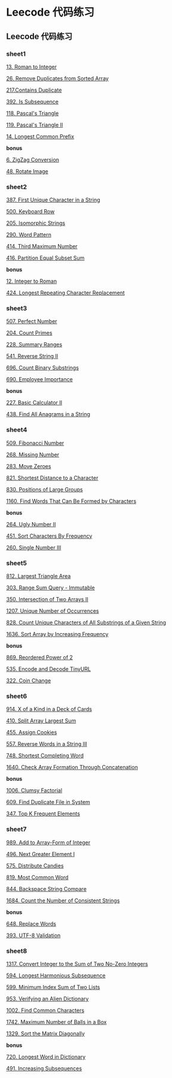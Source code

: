 # Leecode 代码练习

## Leecode 代码练习

### sheet1

[13. Roman to Integer](https://leetcode.com/problems/roman-to-integer/)

[26. Remove Duplicates from Sorted Array](https://leetcode.com/problems/remove-duplicates-from-sorted-array/)

[217.Contains Duplicate](https://leetcode.com/problems/contains-duplicate/)

[392. Is Subsequence](https://leetcode.com/problems/is-subsequence/)

[118. Pascal's Triangle](https://leetcode.com/problems/pascals-triangle/)

[119. Pascal's Triangle II](https://leetcode.com/problems/pascals-triangle-ii/)

[14. Longest Common Prefix](https://leetcode.com/problems/longest-common-prefix/)

**bonus**

[6. ZigZag Conversion](https://leetcode.com/problems/zigzag-conversion/)

[48. Rotate Image](https://leetcode.com/problems/rotate-image/)





### sheet2

[387. First Unique Character in a String](https://leetcode.com/problems/first-unique-character-in-a-string/)

[500. Keyboard Row](https://leetcode.com/problems/keyboard-row/)

[205. Isomorphic Strings](https://leetcode.com/problems/isomorphic-strings/)

[290. Word Pattern](https://leetcode.com/problems/word-pattern/)

[414. Third Maximum Number](https://leetcode.com/problems/third-maximum-number/)

[416. Partition Equal Subset Sum](https://leetcode.com/problems/partition-equal-subset-sum/)

**bonus**

[12. Integer to Roman](https://leetcode.com/problems/integer-to-roman/)

[424. Longest Repeating Character Replacement](https://leetcode.com/problems/longest-repeating-character-replacement/)





### sheet3

[507. Perfect Number ](https://leetcode.com/problems/perfect-number/)

[204. Count Primes](https://leetcode.com/problems/count-primes)

[228. Summary Ranges](https://leetcode.com/problems/summary-ranges)

[541. Reverse String II](https://leetcode.com/problems/reverse-string-ii/)

[696. Count Binary Substrings](https://leetcode.com/problems/count-binary-substrings/)

[690. Employee Importance](https://leetcode.com/problems/employee-importance/)

**bonus**

[227. Basic Calculator II](https://leetcode.com/problems/basic-calculator-ii/)

[438. Find All Anagrams in a String](https://leetcode.com/problems/find-all-anagrams-in-a-string/)





### sheet4

[509. Fibonacci Number](https://leetcode.com/problems/fibonacci-number/)

[268. Missing Number](https://leetcode.com/problems/missing-number)

[283. Move Zeroes](https://leetcode.com/problems/move-zeroes/)

[821. Shortest Distance to a Character](https://leetcode.com/problems/shortest-distance-to-a-character/)

[830. Positions of Large Groups](https://leetcode.com/problems/positions-of-large-groups/)

[1160. Find Words That Can Be Formed by Characters](https://leetcode.com/problems/find-words-that-can-be-formed-by-characters/)

**bonus**

[264. Ugly Number II](https://leetcode.com/problems/ugly-number-ii/)

[451. Sort Characters By Frequency](https://leetcode.com/problems/sort-characters-by-frequency/)

[260. Single Number III](https://leetcode.com/problems/single-number-iii/)





### sheet5

[812. Largest Triangle Area](https://leetcode.com/problems/largest-triangle-area/)

[303. Range Sum Query - Immutable](https://leetcode.com/problems/range-sum-query-immutable/)

[350. Intersection of Two Arrays II](https://leetcode.com/problems/intersection-of-two-arrays-ii/)

[1207. Unique Number of Occurrences](https://leetcode.com/problems/unique-number-of-occurrences/)

[828. Count Unique Characters of All Substrings of a Given String](https://leetcode.com/problems/count-unique-characters-of-all-substrings-of-a-given-string/)

[1636. Sort Array by Increasing Frequency](https://leetcode.com/problems/sort-array-by-increasing-frequency/)

**bonus**

[869. Reordered Power of 2](https://leetcode.com/problems/reordered-power-of-2)

[535. Encode and Decode TinyURL](https://leetcode.com/problems/encode-and-decode-tinyurl/)

[322. Coin Change](https://leetcode.com/problems/coin-change/)





### sheet6

[914. X of a Kind in a Deck of Cards](https://leetcode.com/problems/x-of-a-kind-in-a-deck-of-cards/)

[410. Split Array Largest Sum](https://leetcode.com/problems/split-array-largest-sum/)

[455. Assign Cookies](https://leetcode.com/problems/assign-cookies/)

[557. Reverse Words in a String III](https://leetcode.com/problems/reverse-words-in-a-string-iii/)

[748. Shortest Completing Word](https://leetcode.com/problems/shortest-completing-word/)

[1640. Check Array Formation Through Concatenation](https://leetcode.com/problems/check-array-formation-through-concatenation/)

**bonus**

[1006. Clumsy Factorial ](https://leetcode.com/problems/clumsy-factorial/)

[609. Find Duplicate File in System](https://leetcode.com/problems/find-duplicate-file-in-system/)

[347. Top K Frequent Elements](https://leetcode.com/problems/top-k-frequent-elements/)





### sheet7

[989. Add to Array-Form of Integer](https://leetcode.com/problems/add-to-array-form-of-integer/)

[496. Next Greater Element I](https://leetcode.com/problems/next-greater-element-i/)

[575. Distribute Candies](https://leetcode.com/problems/distribute-candies/)

[819. Most Common Word](https://leetcode.com/problems/most-common-word/)

[844. Backspace String Compare](https://leetcode.com/problems/backspace-string-compare)

[1684. Count the Number of Consistent Strings](https://leetcode.com/problems/count-the-number-of-consistent-strings/)

**bonus**

[648. Replace Words](https://leetcode.com/problems/replace-words/)

[393. UTF-8 Validation ](https://leetcode.com/problems/utf-8-validation/)





### sheet8

[1317. Convert Integer to the Sum of Two No-Zero Integers ](https://leetcode.com/problems/convert-integer-to-the-sum-of-two-no-zero-integers/)

[594. Longest Harmonious Subsequence](https://leetcode.com/problems/longest-harmonious-subsequence/)

[599. Minimum Index Sum of Two Lists](https://leetcode.com/problems/minimum-index-sum-of-two-lists)

[953. Verifying an Alien Dictionary](https://leetcode.com/problems/verifying-an-alien-dictionary/)

[1002. Find Common Characters](https://leetcode.com/problems/find-common-characters/)

[1742. Maximum Number of Balls in a Box](https://leetcode.com/problems/maximum-number-of-balls-in-a-box/)

[1329. Sort the Matrix Diagonally](https://app.gitbook.com/s/-LdlwKjDdcB1WUF6sqWu/xue-xi-lu-jing/1329.%20Sort%20the%20Matrix%20Diagonally)

**bonus**

[720. Longest Word in Dictionary](https://leetcode.com/problems/longest-word-in-dictionary/)

[491. Increasing Subsequences](https://leetcode.com/problems/increasing-subsequences/)
